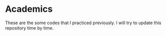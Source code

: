 # Academics
These are the some codes that I practiced previously. I will try to update this repository time by time.
